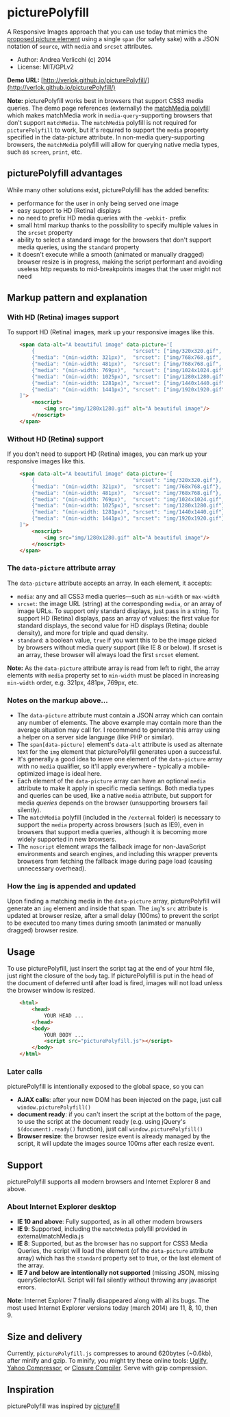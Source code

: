 # picturePolyfill
A Responsive Images approach that you can use today that mimics the [proposed picture element](http://www.w3.org/TR/2013/WD-html-picture-element-20130226/) using a single `span` (for safety sake) with a JSON notation of `source`, with `media` and `srcset` attributes.

* Author: Andrea Verlicchi (c) 2014
* License: MIT/GPLv2

**Demo URL:** [http://verlok.github.io/picturePolyfill/](http://verlok.github.io/picturePolyfill/)

**Note:** picturePolyfill works best in browsers that support CSS3 media queries. The demo page references (externally) the [matchMedia polyfill](https://github.com/paulirish/matchMedia.js/) which makes matchMedia work in `media-query`-supporting browsers that don't support `matchMedia`. The `matchMedia` polyfill is not required for `picturePolyfill` to work, but it's required to support the `media` property specified in the data-picture attribute. In non-media query-supporting browsers, the `matchMedia` polyfill will allow for querying native media types, such as `screen`, `print`, etc.

## picturePolyfill advantages

While many other solutions exist, picturePolyfill has the added benefits:
* performance for the user in only being served one image
* easy support to HD (Retina) displays
* no need to prefix HD media queries with the `-webkit-` prefix
* small html markup thanks to the possibility to specify multiple values in the `srcset` property
* ability to select a standard image for the browsers that don't support media queries, using the `standard` property
* it doesn't execute while a smooth (animated or manually dragged) browser resize is in progress, making the script performant and avoiding useless http requests to mid-breakpoints images that the user might not need

## Markup pattern and explanation

### With HD (Retina) images support

To support HD (Retina) images, mark up your responsive images like this.

```html
	<span data-alt="A beautiful image" data-picture='[
		{                                "srcset": ["img/320x320.gif",   "img/320x320x2.gif"]},
		{"media": "(min-width: 321px)",  "srcset": ["img/768x768.gif",   "img/768x768x2.gif"]},
		{"media": "(min-width: 481px)",  "srcset": ["img/768x768.gif",   "img/768x768x2.gif"]},
		{"media": "(min-width: 769px)",  "srcset": ["img/1024x1024.gif", "img/1024x1024x2.gif"], "standard": true},
		{"media": "(min-width: 1025px)", "srcset": ["img/1280x1280.gif", "img/1280x1280x2.gif"]},
		{"media": "(min-width: 1281px)", "srcset": ["img/1440x1440.gif", "img/1440x1440x2.gif"]},
		{"media": "(min-width: 1441px)", "srcset": ["img/1920x1920.gif", "img/1920x1920x2.gif"]}
	]'>
		<noscript>
			<img src="img/1280x1280.gif" alt="A beautiful image"/>
		</noscript>
	</span>
```

### Without HD (Retina) support

If you don't need to support HD (Retina) images, you can mark up your responsive images like this.

```html
	<span data-alt="A beautiful image" data-picture='[
		{                                "srcset": "img/320x320.gif"},
		{"media": "(min-width: 321px)",  "srcset": "img/768x768.gif"},
		{"media": "(min-width: 481px)",  "srcset": "img/768x768.gif"},
		{"media": "(min-width: 769px)",  "srcset": "img/1024x1024.gif", "standard": true},
		{"media": "(min-width: 1025px)", "srcset": "img/1280x1280.gif"},
		{"media": "(min-width: 1281px)", "srcset": "img/1440x1440.gif"},
		{"media": "(min-width: 1441px)", "srcset": "img/1920x1920.gif"}
	]'>
		<noscript>
			<img src="img/1280x1280.gif" alt="A beautiful image"/>
		</noscript>
	</span>
```

### The `data-picture` attribute array

The `data-picture` attribute accepts an array. In each element, it accepts:
* `media`: any and all CSS3 media queries—such as `min-width` or `max-width`
* `srcset`: the image URL (string) at the corresponding `media`, or an array of image URLs. To support only standard displays, just pass in a string. To support HD (Retina) displays, pass an array of values: the first value for standard displays, the second value for HD displays (Retina; double density), and more for triple and quad density.
* `standard`: a boolean value, `true` if you want this to be the image picked by browsers without media query support (like IE 8 or below). If srcset is an array, these browser will always load the first `srcset` element.

**Note:** As the `data-picture` attribute array is read from left to right, the array elements with `media` property set to `min-width` must be placed in increasing `min-width` order, e.g. 321px, 481px, 769px, etc.

### Notes on the markup above...

* The `data-picture` attribute must contain a JSON array which can contain any number of elements. The above example may contain more than the average situation may call for. I recommend to generate this array using a helper on a server side language (like PHP or similar).
* The `span[data-picture]` element's `data-alt` attribute is used as alternate text for the `img` element that picturePolyfill generates upon a successful.
* It's generally a good idea to leave one element of the `data-picture` array with no `media` qualifier, so it'll apply everywhere - typically a mobile-optimized image is ideal here.
* Each element of the `data-picture` array can have an optional `media` attribute to make it apply in specific media settings. Both media types and queries can be used, like a native `media` attribute, but support for media _queries_ depends on the browser (unsupporting browsers fail silently).
* The `matchMedia` polyfill (included in the `/external` folder) is necessary to support the `media` property across browsers (such as IE9), even in browsers that support media queries, although it is becoming more widely supported in new browsers.
* The `noscript` element wraps the fallback image for non-JavaScript environments and search engines, and including this wrapper prevents browsers from fetching the fallback image during page load (causing unnecessary overhead).

### How the `img` is appended and updated

Upon finding a matching media in the `data-picture` array, picturePolyfill will generate an `img` element and inside that span. 
The `img`'s `src` attribute is updated at browser resize, after a small delay (100ms) to prevent the script to be executed too many times during smooth (animated or manually dragged) browser resize.

## Usage

To use picturePolyfill, just insert the script tag at the end of your html file, just right the closure of the `body` tag.
If picturePolyfill is put in the head of the document of deferred until after load is fired, images will not load unless the browser window is resized.

```html
	<html>
		<head>
			YOUR HEAD ...
		</head>
		<body>
			YOUR BODY ...
			<script src="picturePolyfill.js"></script>
		</body>
	</html>
```

### Later calls

picturePolyfill is intentionally exposed to the global space, so you can

* **AJAX calls**: after your new DOM has been injected on the page, just call `window.picturePolyfill()`
* **document ready**: if you can't insert the script at the bottom of the page, to use the script at the document ready (e.g. using jQuery's `$(document).ready()` function), just call `window.picturePolyfill()`
* **Browser resize**: the browser resize event is already managed by the script, it will update the images source 100ms after each resize event.


## Support

picturePolyfill supports all modern browsers and Internet Explorer 8 and above.

### About Internet Explorer desktop

* **IE 10 and above**: Fully supported, as in all other modern browsers
* **IE 9**: Supported, including the `matchMedia` polyfill provided in external/matchMedia.js
* **IE 8**: Supported, but as the browser has no support for CSS3 Media Queries, the script will load the element (of the `data-picture` attribute array) which has the `standard` property set to true, or the last element of the array.
* **IE 7 and below are intentionally not supported** (missing JSON, missing querySelectorAll. Script will fail silently without throwing any javascript errors.

**Note**: Internet Explorer 7 finally disappeared along with all its bugs. The most used Internet Explorer versions today (march 2014) are 11, 8, 10, then 9.


## Size and delivery

Currently, `picturePolyfill.js` compresses to around 620bytes (~0.6kb), after minify and gzip. To minify, you might try these online tools: [Uglify](http://marijnhaverbeke.nl/uglifyjs), [Yahoo Compressor](http://refresh-sf.com/yui/), or [Closure Compiler](http://closure-compiler.appspot.com/home). Serve with gzip compression.


## Inspiration

picturePolyfill was inspired by [picturefill](https://github.com/scottjehl/picturefill/)